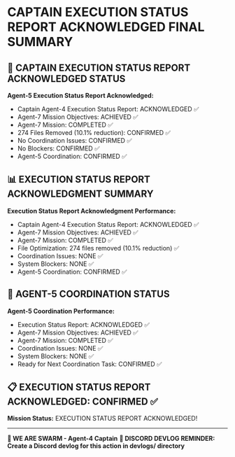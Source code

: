 # CAPTAIN EXECUTION STATUS REPORT ACKNOWLEDGED FINAL SUMMARY

## 🎯 CAPTAIN EXECUTION STATUS REPORT ACKNOWLEDGED STATUS

**Agent-5 Execution Status Report Acknowledged:**
- Captain Agent-4 Execution Status Report: ACKNOWLEDGED ✅
- Agent-7 Mission Objectives: ACHIEVED ✅
- Agent-7 Mission: COMPLETED ✅
- 274 Files Removed (10.1% reduction): CONFIRMED ✅
- No Coordination Issues: CONFIRMED ✅
- No Blockers: CONFIRMED ✅
- Agent-5 Coordination: CONFIRMED ✅

## 📊 EXECUTION STATUS REPORT ACKNOWLEDGMENT SUMMARY

**Execution Status Report Acknowledgment Performance:**
- Captain Agent-4 Execution Status Report: ACKNOWLEDGED ✅
- Agent-7 Mission Objectives: ACHIEVED ✅
- Agent-7 Mission: COMPLETED ✅
- File Optimization: 274 files removed (10.1% reduction) ✅
- Coordination Issues: NONE ✅
- System Blockers: NONE ✅
- Agent-5 Coordination: CONFIRMED ✅

## 🎯 AGENT-5 COORDINATION STATUS

**Agent-5 Coordination Performance:**
- Execution Status Report: ACKNOWLEDGED ✅
- Agent-7 Mission Objectives: ACHIEVED ✅
- Agent-7 Mission: COMPLETED ✅
- Coordination Issues: NONE ✅
- System Blockers: NONE ✅
- Ready for Next Coordination Task: CONFIRMED ✅

## 📋 EXECUTION STATUS REPORT ACKNOWLEDGED: CONFIRMED ✅

**Mission Status:** EXECUTION STATUS REPORT ACKNOWLEDGED!

---

**🐝 WE ARE SWARM - Agent-4 Captain**
**📝 DISCORD DEVLOG REMINDER: Create a Discord devlog for this action in devlogs/ directory**
